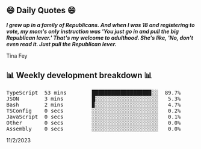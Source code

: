 ## 😄 Daily Quotes 😄

_**I grew up in a family of Republicans. And when I was 18 and registering to vote, my mom's only instruction was 'You just go in and pull the big Republican lever.' That's my welcome to adulthood. She's like, 'No, don't even read it. Just pull the Republican lever.**_

Tina Fey



## 📊 Weekly development breakdown 📊

<pre>TypeScript  53 mins        ██████████████████▊░░  89.7%
JSON        3 mins         █░░░░░░░░░░░░░░░░░░░░   5.3%
Bash        2 mins         ▉░░░░░░░░░░░░░░░░░░░░   4.7%
TSConfig    0 secs         ░░░░░░░░░░░░░░░░░░░░░   0.2%
JavaScript  0 secs         ░░░░░░░░░░░░░░░░░░░░░   0.1%
Other       0 secs         ░░░░░░░░░░░░░░░░░░░░░   0.0%
Assembly    0 secs         ░░░░░░░░░░░░░░░░░░░░░   0.0%</pre>

11/2/2023